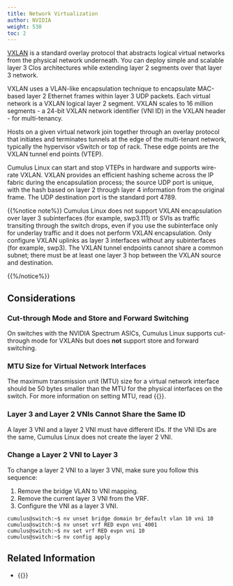 ```yaml
---
title: Network Virtualization
author: NVIDIA
weight: 530
toc: 2
---
```

<span class="a-tooltip">[VXLAN](## "Virtual Extensible LAN")</span> is a standard overlay protocol that abstracts logical virtual networks from the physical network underneath. You can deploy simple and scalable layer 3 Clos architectures while extending layer 2 segments over that layer 3 network.

VXLAN uses a VLAN-like encapsulation technique to encapsulate MAC-based layer 2 Ethernet frames within layer 3 UDP packets. Each virtual network is a VXLAN logical layer 2 segment. VXLAN scales to 16 million segments - a 24-bit VXLAN network identifier (VNI ID) in the VXLAN header - for multi-tenancy.

Hosts on a given virtual network join together through an overlay protocol that initiates and terminates tunnels at the edge of the multi-tenant network, typically the hypervisor vSwitch or top of rack. These edge points are the VXLAN tunnel end points (VTEP).

Cumulus Linux can start and stop VTEPs in hardware and supports wire-rate VXLAN. VXLAN provides an efficient hashing scheme across the IP fabric during the encapsulation process; the source UDP port is unique, with the hash based on layer 2 through layer 4 information from the original frame. The UDP destination port is the standard port 4789.

{{%notice note%}}
Cumulus Linux does not support VXLAN encapsulation over layer 3 subinterfaces (for example, swp3.111) or SVIs as traffic transiting through the switch drops, even if you use the subinterface only for underlay traffic and it does not perform VXLAN encapsulation. Only configure VXLAN uplinks as layer 3 interfaces without any subinterfaces (for example, swp3).
The VXLAN tunnel endpoints cannot share a common subnet; there must be at least one layer 3 hop between the VXLAN source and destination.

{{%/notice%}}

## Considerations
<!-- vale off -->
### Cut-through Mode and Store and Forward Switching
<!-- vale on -->
On switches with the NVIDIA Spectrum ASICs, Cumulus Linux supports cut-through mode for VXLANs but does **not** support store and forward switching.

### MTU Size for Virtual Network Interfaces

The maximum transmission unit (MTU) size for a virtual network interface should be 50 bytes smaller than the MTU for the physical interfaces on the switch. For more information on setting MTU, read {{<link url="Switch-Port-Attributes#mtu" text="Layer 1 and Switch Port Attributes">}}.

### Layer 3 and Layer 2 VNIs Cannot Share the Same ID

A layer 3 VNI and a layer 2 VNI must have different IDs. If the VNI IDs are the same, Cumulus Linux does not create the layer 2 VNI.

### Change a Layer 2 VNI to Layer 3

To change a layer 2 VNI to a layer 3 VNI, make sure you follow this sequence:
1. Remove the bridge VLAN to VNI mapping.
2. Remove the current layer 3 VNI from the VRF.
3. Configure the VNI as a layer 3 VNI.

```
cumulus@switch:~$ nv unset bridge domain br_default vlan 10 vni 10
cumulus@switch:~$ nv unset vrf RED evpn vni 4001
cumulus@switch:~$ nv set vrf RED evpn vni 10
cumulus@switch:~$ nv config apply
```

## Related Information

- {{<exlink url="https://tools.ietf.org/html/rfc7348" text="VXLAN - RFC 7348">}}
